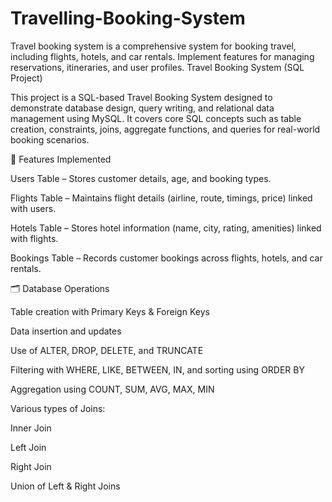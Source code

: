 # Travelling-Booking-System
Travel booking system is a comprehensive system for booking travel, including flights, hotels, and car rentals. Implement features for managing reservations, itineraries, and user profiles.
Travel Booking System (SQL Project)

This project is a SQL-based Travel Booking System designed to demonstrate database design, query writing, and relational data management using MySQL. It covers core SQL concepts such as table creation, constraints, joins, aggregate functions, and queries for real-world booking scenarios.

📌 Features Implemented

Users Table – Stores customer details, age, and booking types.

Flights Table – Maintains flight details (airline, route, timings, price) linked with users.

Hotels Table – Stores hotel information (name, city, rating, amenities) linked with flights.

Bookings Table – Records customer bookings across flights, hotels, and car rentals.

🗂️ Database Operations

Table creation with Primary Keys & Foreign Keys

Data insertion and updates

Use of ALTER, DROP, DELETE, and TRUNCATE

Filtering with WHERE, LIKE, BETWEEN, IN, and sorting using ORDER BY

Aggregation using COUNT, SUM, AVG, MAX, MIN

Various types of Joins:

Inner Join

Left Join

Right Join

Union of Left & Right Joins
